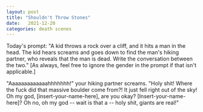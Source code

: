 ```yaml
---
layout: post
title: "Shouldn't Throw Stones"
date:   2021-12-20
categories: death scenes
---
```

Today's prompt: "A kid throws a rock over a cliff, and it hits a man in the head. The kid hears screams and goes down to find the man's hiking partner, who reveals that the man is dead. Write the conversation between the two." [As always, feel free to ignore the gender in the prompt if that isn't applicable.]

"Aaaaaaaaaaaaahhhhhhh!" your hiking partner screams. "Holy shit! Where the fuck did that massive boulder come from?! It just fell right out of the sky! Oh my god, [insert-your-name-here], are you okay? [Insert-your-name-here]? Oh no, oh my god -- wait is that a -- holy shit, giants are real!"
